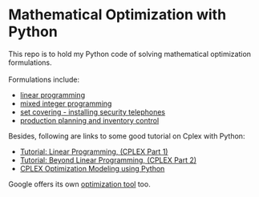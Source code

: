 # Mathematical Optimization with Python

This repo is to hold my Python code of solving mathematical optimization formulations. <br/><br/>
Formulations include:
- [linear programming](./LP/LP_final.ipynb)
- [mixed integer programming](./MIP/MIP_final.ipynb)
- [set covering - installing security telephones](./Set%20Covering/Installing%20Security%20Telephones.ipynb)
- [production planning and inventory control](./Inventory%20Control/Production%20Planning%20and%20Inventory%20Control.ipynb)

Besides, following are links to some good tutorial on Cplex with Python:
- [Tutorial: Linear Programming, (CPLEX Part 1)](https://ibmdecisionoptimization.github.io/tutorials/html/Linear_Programming.html)
- [Tutorial: Beyond Linear Programming, (CPLEX Part 2)](https://ibmdecisionoptimization.github.io/tutorials/html/Beyond_Linear_Programming.html)
- [CPLEX Optimization Modeling using Python](https://www-01.ibm.com/support/docview.wss?uid=swg27042869&aid=1)

Google offers its own [optimization tool](https://developers.google.com/optimization/) too.
